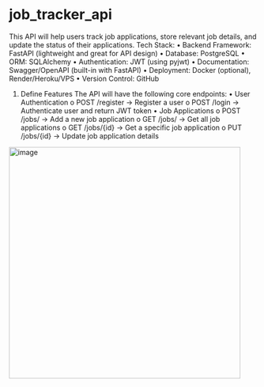 # job_tracker_api
This API will help users track job applications, store relevant job details, and update the status of their applications.
Tech Stack:
•	Backend Framework: FastAPI (lightweight and great for API design)
•	Database: PostgreSQL
•	ORM: SQLAlchemy
•	Authentication: JWT (using pyjwt)
•	Documentation: Swagger/OpenAPI (built-in with FastAPI)
•	Deployment: Docker (optional), Render/Heroku/VPS
•	Version Control: GitHub
 
1. Define Features
The API will have the following core endpoints:
•	User Authentication
o	POST /register → Register a user
o	POST /login → Authenticate user and return JWT token
•	Job Applications
o	POST /jobs/ → Add a new job application
o	GET /jobs/ → Get all job applications
o	GET /jobs/{id} → Get a specific job application
o	PUT /jobs/{id} → Update job application details
<img width="468" alt="image" src="https://github.com/user-attachments/assets/b25dd6dc-2e68-4ff2-a92c-7f7c443e834d" />
